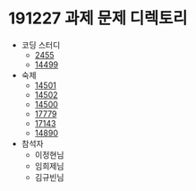 # 191227 과제 문제 디렉토리
- 코딩 스터디
    - [2455](icpc.me/2455)
    - [14499](icpc.me/14499)
- 숙제
    - [14501](icpc.me/14501)
    - [14502](icpc.me/14502)
    - [14500](icpc.me/14500)
    - [17779](icpc.me/17779)
    - [17143](icpc.me/17143)
    - [14890](icpc.me/14890)
- 참석자
    - 이정현님
    - 임희제님
    - 김규빈님